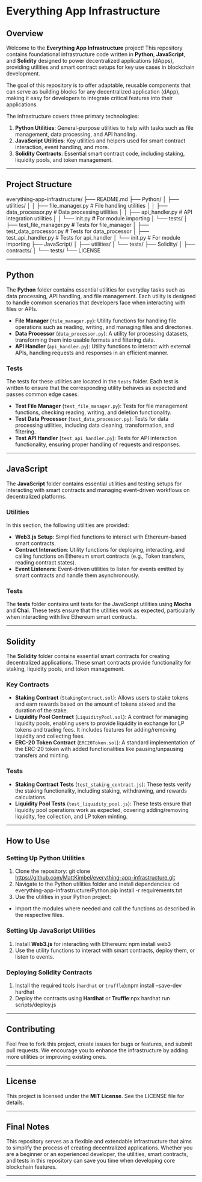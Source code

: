 # Everything App Infrastructure

## Overview

Welcome to the **Everything App Infrastructure** project! This repository contains foundational infrastructure code written in **Python**, **JavaScript**, and **Solidity** designed to power decentralized applications (dApps), providing utilities and smart contract setups for key use cases in blockchain development.

The goal of this repository is to offer adaptable, reusable components that can serve as building blocks for any decentralized application (dApp), making it easy for developers to integrate critical features into their applications.

The infrastructure covers three primary technologies:

1. **Python Utilities**: General-purpose utilities to help with tasks such as file management, data processing, and API handling.
2. **JavaScript Utilities**: Key utilities and helpers used for smart contract interaction, event handling, and more.
3. **Solidity Contracts**: Essential smart contract code, including staking, liquidity pools, and token management.

---

## Project Structure
everything-app-infrastructure/
├── README.md
├── Python/
│   ├── utilities/
│   │   ├── file_manager.py  # File handling utilities
│   │   ├── data_processor.py  # Data processing utilities
│   │   ├── api_handler.py  # API integration utilities
│   │   └── init.py  # For module importing
│   └── tests/
│       ├── test_file_manager.py  # Tests for file_manager
│       ├── test_data_processor.py  # Tests for data_processor
│       ├── test_api_handler.py  # Tests for api_handler
│       └── init.py  # For module importing
├── JavaScript/
│   ├── utilities/
│   └── tests/
├── Solidity/
│   ├── contracts/
│   └── tests/
└── LICENSE

---

## Python

The **Python** folder contains essential utilities for everyday tasks such as data processing, API handling, and file management. Each utility is designed to handle common scenarios that developers face when interacting with files or APIs.

- **File Manager** (`file_manager.py`): Utility functions for handling file operations such as reading, writing, and managing files and directories.
- **Data Processor** (`data_processor.py`): A utility for processing datasets, transforming them into usable formats and filtering data.
- **API Handler** (`api_handler.py`): Utility functions to interact with external APIs, handling requests and responses in an efficient manner.

### Tests

The tests for these utilities are located in the `tests` folder. Each test is written to ensure that the corresponding utility behaves as expected and passes common edge cases.

- **Test File Manager** (`test_file_manager.py`): Tests for file management functions, checking reading, writing, and deletion functionality.
- **Test Data Processor** (`test_data_processor.py`): Tests for data processing utilities, including data cleaning, transformation, and filtering.
- **Test API Handler** (`test_api_handler.py`): Tests for API interaction functionality, ensuring proper handling of requests and responses.

---

## JavaScript

The **JavaScript** folder contains essential utilities and testing setups for interacting with smart contracts and managing event-driven workflows on decentralized platforms.

### Utilities

In this section, the following utilities are provided:

- **Web3.js Setup**: Simplified functions to interact with Ethereum-based smart contracts.
- **Contract Interaction**: Utility functions for deploying, interacting, and calling functions on Ethereum smart contracts (e.g., Token transfers, reading contract states).
- **Event Listeners**: Event-driven utilities to listen for events emitted by smart contracts and handle them asynchronously.

### Tests

The **tests** folder contains unit tests for the JavaScript utilities using **Mocha** and **Chai**. These tests ensure that the utilities work as expected, particularly when interacting with live Ethereum smart contracts.

---

## Solidity

The **Solidity** folder contains essential smart contracts for creating decentralized applications. These smart contracts provide functionality for staking, liquidity pools, and token management.

### Key Contracts

- **Staking Contract** (`StakingContract.sol`): Allows users to stake tokens and earn rewards based on the amount of tokens staked and the duration of the stake.
- **Liquidity Pool Contract** (`LiquidityPool.sol`): A contract for managing liquidity pools, enabling users to provide liquidity in exchange for LP tokens and trading fees. It includes features for adding/removing liquidity and collecting fees.
- **ERC-20 Token Contract** (`ERC20Token.sol`): A standard implementation of the ERC-20 token with added functionalities like pausing/unpausing transfers and minting.

### Tests

- **Staking Contract Tests** (`test_staking_contract.js`): These tests verify the staking functionality, including staking, withdrawing, and rewards calculations.
- **Liquidity Pool Tests** (`test_liquidity_pool.js`): These tests ensure that liquidity pool operations work as expected, covering adding/removing liquidity, fee collection, and LP token minting.

---

## How to Use

### Setting Up Python Utilities

1. Clone the repository: git clone https://github.com/MattKimbel/everything-app-infrastructure.git
2. Navigate to the Python utilities folder and install dependencies: cd everything-app-infrastructure/Python
pip install -r requirements.txt
3. Use the utilities in your Python project:
- Import the modules where needed and call the functions as described in the respective files.

### Setting Up JavaScript Utilities

1. Install **Web3.js** for interacting with Ethereum: npm install web3
2. Use the utility functions to interact with smart contracts, deploy them, or listen to events.

### Deploying Solidity Contracts

1. Install the required tools (`hardhat` or `truffle`):npm install –save-dev hardhat
2. Deploy the contracts using **Hardhat** or **Truffle**:npx hardhat run scripts/deploy.js

---

## Contributing

Feel free to fork this project, create issues for bugs or features, and submit pull requests. We encourage you to enhance the infrastructure by adding more utilities or improving existing ones.

---

## License

This project is licensed under the **MIT License**. See the LICENSE file for details.

---

## Final Notes

This repository serves as a flexible and extendable infrastructure that aims to simplify the process of creating decentralized applications. Whether you are a beginner or an experienced developer, the utilities, smart contracts, and tests in this repository can save you time when developing core blockchain features.

---
